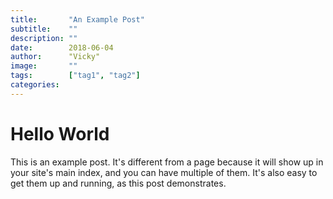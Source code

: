 ```yaml
---
title:       "An Example Post"
subtitle:    ""
description: ""
date:        2018-06-04
author:      "Vicky"
image:       ""
tags:        ["tag1", "tag2"]
categories:  
---
```


# Hello World

This is an example post. It's different from a page because it will show up in your site's main index, and you can have multiple of them. It's also easy to get them up and running, as this post demonstrates.
